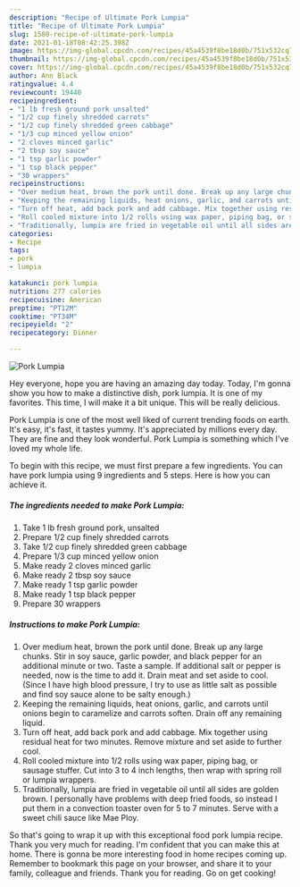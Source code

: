 ```yaml
---
description: "Recipe of Ultimate Pork Lumpia"
title: "Recipe of Ultimate Pork Lumpia"
slug: 1580-recipe-of-ultimate-pork-lumpia
date: 2021-01-18T08:42:25.398Z
image: https://img-global.cpcdn.com/recipes/45a4539f8be18d0b/751x532cq70/pork-lumpia-recipe-main-photo.jpg
thumbnail: https://img-global.cpcdn.com/recipes/45a4539f8be18d0b/751x532cq70/pork-lumpia-recipe-main-photo.jpg
cover: https://img-global.cpcdn.com/recipes/45a4539f8be18d0b/751x532cq70/pork-lumpia-recipe-main-photo.jpg
author: Ann Black
ratingvalue: 4.4
reviewcount: 19440
recipeingredient:
- "1 lb fresh ground pork unsalted"
- "1/2 cup finely shredded carrots"
- "1/2 cup finely shredded green cabbage"
- "1/3 cup minced yellow onion"
- "2 cloves minced garlic"
- "2 tbsp soy sauce"
- "1 tsp garlic powder"
- "1 tsp black pepper"
- "30 wrappers"
recipeinstructions:
- "Over medium heat, brown the pork until done. Break up any large chunks. Stir in soy sauce, garlic powder, and black pepper for an additional minute or two. Taste a sample. If additional salt or pepper is needed, now is the time to add it. Drain meat and set aside to cool. (Since I have high blood pressure, I try to use as little salt as possible and find soy sauce alone to be salty enough.)"
- "Keeping the remaining liquids, heat onions, garlic, and carrots until onions begin to caramelize and carrots soften. Drain off any remaining liquid."
- "Turn off heat, add back pork and add cabbage. Mix together using residual heat for two minutes. Remove mixture and set aside to further cool."
- "Roll cooled mixture into 1/2 rolls using wax paper, piping bag, or sausage stuffer. Cut into 3 to 4 inch lengths, then wrap with spring roll or lumpia wrappers."
- "Traditionally, lumpia are fried in vegetable oil until all sides are golden brown. I personally have problems with deep fried foods, so instead I put them in a convection toaster oven for 5 to 7 minutes. Serve with a sweet chili sauce like Mae Ploy."
categories:
- Recipe
tags:
- pork
- lumpia

katakunci: pork lumpia 
nutrition: 277 calories
recipecuisine: American
preptime: "PT12M"
cooktime: "PT34M"
recipeyield: "2"
recipecategory: Dinner

---
```



![Pork Lumpia](https://img-global.cpcdn.com/recipes/45a4539f8be18d0b/751x532cq70/pork-lumpia-recipe-main-photo.jpg)

Hey everyone, hope you are having an amazing day today. Today, I'm gonna show you how to make a distinctive dish, pork lumpia. It is one of my favorites. This time, I will make it a bit unique. This will be really delicious.



Pork Lumpia is one of the most well liked of current trending foods on earth. It's easy, it's fast, it tastes yummy. It's appreciated by millions every day. They are fine and they look wonderful. Pork Lumpia is something which I've loved my whole life.


To begin with this recipe, we must first prepare a few ingredients. You can have pork lumpia using 9 ingredients and 5 steps. Here is how you can achieve it.

<!--inarticleads1-->

##### The ingredients needed to make Pork Lumpia:

1. Take 1 lb fresh ground pork, unsalted
1. Prepare 1/2 cup finely shredded carrots
1. Take 1/2 cup finely shredded green cabbage
1. Prepare 1/3 cup minced yellow onion
1. Make ready 2 cloves minced garlic
1. Make ready 2 tbsp soy sauce
1. Make ready 1 tsp garlic powder
1. Make ready 1 tsp black pepper
1. Prepare 30 wrappers




<!--inarticleads2-->

##### Instructions to make Pork Lumpia:

1. Over medium heat, brown the pork until done. Break up any large chunks. Stir in soy sauce, garlic powder, and black pepper for an additional minute or two. Taste a sample. If additional salt or pepper is needed, now is the time to add it. Drain meat and set aside to cool. (Since I have high blood pressure, I try to use as little salt as possible and find soy sauce alone to be salty enough.)
1. Keeping the remaining liquids, heat onions, garlic, and carrots until onions begin to caramelize and carrots soften. Drain off any remaining liquid.
1. Turn off heat, add back pork and add cabbage. Mix together using residual heat for two minutes. Remove mixture and set aside to further cool.
1. Roll cooled mixture into 1/2 rolls using wax paper, piping bag, or sausage stuffer. Cut into 3 to 4 inch lengths, then wrap with spring roll or lumpia wrappers.
1. Traditionally, lumpia are fried in vegetable oil until all sides are golden brown. I personally have problems with deep fried foods, so instead I put them in a convection toaster oven for 5 to 7 minutes. Serve with a sweet chili sauce like Mae Ploy.




So that's going to wrap it up with this exceptional food pork lumpia recipe. Thank you very much for reading. I'm confident that you can make this at home. There is gonna be more interesting food in home recipes coming up. Remember to bookmark this page on your browser, and share it to your family, colleague and friends. Thank you for reading. Go on get cooking!
